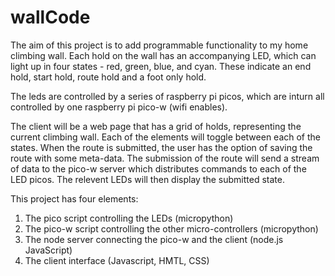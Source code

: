 # wallCode

The aim of this project is to add programmable functionality to my home climbing wall.
Each hold on the wall has an accompanying LED, which can light up in four states - red, green, blue, and cyan. These indicate an end hold, start hold, route hold and a foot only hold.

The leds are controlled by a series of raspberry pi picos, which are inturn all controlled by one raspberry pi pico-w (wifi enables).

The client will be a web page that has a grid of holds, representing the current climbing wall. Each of the elements will toggle between each of the states. When the route is submitted, the user has the option of saving the route with some meta-data. The submission of the route will send a stream of data to the pico-w server which distributes commands to each of the LED picos. The relevent LEDs will then display the submitted state.

This project has four elements:
  1. The pico script controlling the LEDs (micropython)
  2. The pico-w script controlling the other micro-controllers (micropython)
  3. The node server connecting the pico-w and the client (node.js JavaScript)
  4. The client interface (Javascript, HMTL, CSS)
